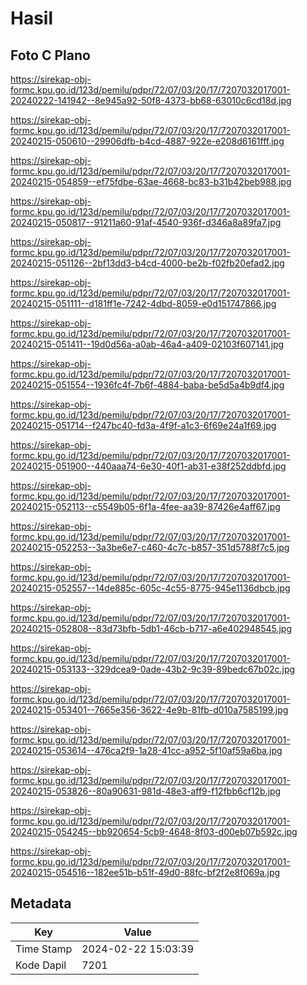 # Hasil

## Foto C Plano

https://sirekap-obj-formc.kpu.go.id/123d/pemilu/pdpr/72/07/03/20/17/7207032017001-20240222-141942--8e945a92-50f8-4373-bb68-63010c6cd18d.jpg

https://sirekap-obj-formc.kpu.go.id/123d/pemilu/pdpr/72/07/03/20/17/7207032017001-20240215-050610--29906dfb-b4cd-4887-922e-e208d6161fff.jpg

https://sirekap-obj-formc.kpu.go.id/123d/pemilu/pdpr/72/07/03/20/17/7207032017001-20240215-054859--ef75fdbe-63ae-4668-bc83-b31b42beb988.jpg

https://sirekap-obj-formc.kpu.go.id/123d/pemilu/pdpr/72/07/03/20/17/7207032017001-20240215-050817--91211a60-91af-4540-936f-d346a8a89fa7.jpg

https://sirekap-obj-formc.kpu.go.id/123d/pemilu/pdpr/72/07/03/20/17/7207032017001-20240215-051126--2bf13dd3-b4cd-4000-be2b-f02fb20efad2.jpg

https://sirekap-obj-formc.kpu.go.id/123d/pemilu/pdpr/72/07/03/20/17/7207032017001-20240215-051111--d181ff1e-7242-4dbd-8059-e0d151747866.jpg

https://sirekap-obj-formc.kpu.go.id/123d/pemilu/pdpr/72/07/03/20/17/7207032017001-20240215-051411--19d0d56a-a0ab-46a4-a409-02103f607141.jpg

https://sirekap-obj-formc.kpu.go.id/123d/pemilu/pdpr/72/07/03/20/17/7207032017001-20240215-051554--1936fc4f-7b6f-4884-baba-be5d5a4b9df4.jpg

https://sirekap-obj-formc.kpu.go.id/123d/pemilu/pdpr/72/07/03/20/17/7207032017001-20240215-051714--f247bc40-fd3a-4f9f-a1c3-6f69e24a1f69.jpg

https://sirekap-obj-formc.kpu.go.id/123d/pemilu/pdpr/72/07/03/20/17/7207032017001-20240215-051900--440aaa74-6e30-40f1-ab31-e38f252ddbfd.jpg

https://sirekap-obj-formc.kpu.go.id/123d/pemilu/pdpr/72/07/03/20/17/7207032017001-20240215-052113--c5549b05-6f1a-4fee-aa39-87426e4aff67.jpg

https://sirekap-obj-formc.kpu.go.id/123d/pemilu/pdpr/72/07/03/20/17/7207032017001-20240215-052253--3a3be6e7-c460-4c7c-b857-351d5788f7c5.jpg

https://sirekap-obj-formc.kpu.go.id/123d/pemilu/pdpr/72/07/03/20/17/7207032017001-20240215-052557--14de885c-605c-4c55-8775-945e1136dbcb.jpg

https://sirekap-obj-formc.kpu.go.id/123d/pemilu/pdpr/72/07/03/20/17/7207032017001-20240215-052808--83d73bfb-5db1-46cb-b717-a6e402948545.jpg

https://sirekap-obj-formc.kpu.go.id/123d/pemilu/pdpr/72/07/03/20/17/7207032017001-20240215-053133--329dcea9-0ade-43b2-9c39-89bedc67b02c.jpg

https://sirekap-obj-formc.kpu.go.id/123d/pemilu/pdpr/72/07/03/20/17/7207032017001-20240215-053401--7665e356-3622-4e9b-81fb-d010a7585199.jpg

https://sirekap-obj-formc.kpu.go.id/123d/pemilu/pdpr/72/07/03/20/17/7207032017001-20240215-053614--476ca2f9-1a28-41cc-a952-5f10af59a6ba.jpg

https://sirekap-obj-formc.kpu.go.id/123d/pemilu/pdpr/72/07/03/20/17/7207032017001-20240215-053826--80a90631-981d-48e3-aff9-f12fbb6cf12b.jpg

https://sirekap-obj-formc.kpu.go.id/123d/pemilu/pdpr/72/07/03/20/17/7207032017001-20240215-054245--bb920654-5cb9-4648-8f03-d00eb07b592c.jpg

https://sirekap-obj-formc.kpu.go.id/123d/pemilu/pdpr/72/07/03/20/17/7207032017001-20240215-054516--182ee51b-b51f-49d0-88fc-bf2f2e8f069a.jpg


## Metadata

| Key        | Value               |
| ---------- | ------------------- |
| Time Stamp | 2024-02-22 15:03:39 |
| Kode Dapil | 7201                |



